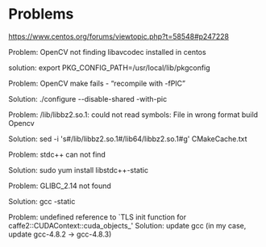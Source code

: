 # Problems

https://www.centos.org/forums/viewtopic.php?t=58548#p247228

Problem:   OpenCV not finding libavcodec installed in centos

solution:  export PKG_CONFIG_PATH=/usr/local/lib/pkgconfig

Problem:   OpenCV make fails - “recompile with -fPIC”

Solution:  ./configure --disable-shared -with-pic

Problem:   /lib/libbz2.so.1: could not read symbols: File in wrong format  build Opencv

Solution:  sed -i 's#/lib/libbz2.so.1#/lib64/libbz2.so.1#g' CMakeCache.txt

Problem:  stdc++ can not find

Solution: sudo yum install libstdc++-static

Problem: GLIBC_2.14 not found

Solution: gcc -static


Problem: undefined reference to `TLS init function for caffe2::CUDAContext::cuda_objects_'
Solution: update gcc (in my case, update gcc-4.8.2 -> gcc-4.8.3)
